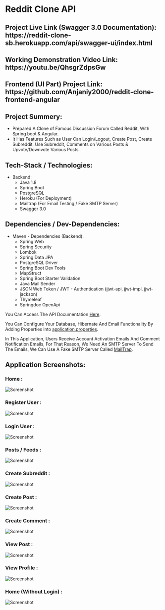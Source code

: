 # Reddit Clone API

<h2>Project Live Link (Swagger 3.0 Documentation): https://reddit-clone-sb.herokuapp.com/api/swagger-ui/index.html</h2>

<h2>Working Demonstration Video Link: https://youtu.be/QhsgrZdpsGw</h2>

<h2>Frontend (UI Part) Project Link: https://github.com/Anjaniy2000/reddit-clone-frontend-angular</h2>

<h2>Project Summery:</h2>

- Prepared A Clone of Famous Discussion Forum Called Reddit, With Spring boot & Angular.
- It Has Features Such as User Can Login/Logout, Create Post, Create Subreddit, Use Subreddit, Comments on Various Posts & Upvote/Downvote Various Posts.

<h2>Tech-Stack / Technologies:</h2>

- Backend:
  - Java 1.8
  - Spring Boot
  - PostgreSQL
  - Heroku (For Deployment)
  - Mailtrap (For Email Testing / Fake SMTP Server)
  - Swagger 3.0

<h2>Dependencies / Dev-Dependencies:</h2>

- Maven - Dependencies (Backend):
  - Spring Web
  - Spring Security
  - Lombok
  - Spring Data JPA
  - PostgreSQL Driver
  - Spring Boot Dev Tools
  - MapStruct
  - Spring Boot Starter Validation
  - Java Mail Sender
  - JSON Web Token / JWT - Authentication (jjwt-api, jjwt-impl, jjwt-jackson)
  - Thymeleaf
  - Springdoc OpenApi
  
You Can Access The API Documentation [Here](https://reddit-clone-spring-boot.herokuapp.com/swagger-ui.html).

You Can Configure Your Database, Hibernate And Email Functionality By Adding Properties Into [application.properties](https://github.com/amycardoso/spring-reddit-clone/blob/master/src/main/resources/application.properties).

In This Application, Users Receive Account Activation Emails And Comment Notification Emails, For That Reason, We Need An SMTP Server To Send The Emails, We Can Use A Fake SMTP Server Called [MailTrap](https://mailtrap.io/).

<h2>Application Screenshots: </h2>

<h3>Home : </h3>

![Screenshot](/src/main/resources/images/home.PNG)

<h3>Register User : </h3>

![Screenshot](/src/main/resources/images/register.PNG)

<h3>Login User : </h3>

![Screenshot](/src/main/resources/images/login.PNG)

<h3>Posts / Feeds : </h3>

![Screenshot](/src/main/resources/images/posts-list.PNG)

<h3>Create Subreddit : </h3>

![Screenshot](/src/main/resources/images/create-subreddit.PNG)

<h3>Create Post : </h3>

![Screenshot](/src/main/resources/images/create-post.PNG)

<h3>Create Comment : </h3>

![Screenshot](/src/main/resources/images/create-comment.PNG)

<h3>View Post : </h3>

![Screenshot](/src/main/resources/images/view-post.PNG)

<h3>View Profile : </h3>

![Screenshot](/src/main/resources/images/view-profile.PNG)

<h3>Home (Without Login) : </h3>

![Screenshot](/src/main/resources/images/view-profile.PNG)
